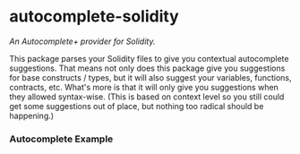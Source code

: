 # autocomplete-solidity

*An Autocomplete+ provider for Solidity.*

This package parses your Solidity files to give you contextual autocomplete suggestions. That means not only does this package give you suggestions for base constructs / types, but it will also suggest your variables, functions, contracts, etc. What's more is that it will only give you suggestions when they allowed syntax-wise. (This is based on context level so you still could get some suggestions out of place, but nothing too radical should be happening.)

### Autocomplete Example
